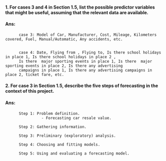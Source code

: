 #### 1. For cases 3 and 4 in Section 1.5, list the possible predictor variables that might be useful, assuming that the relevant data are available.

#### Ans: 
          case 3: Model of Car, Manufacturer, Cost, Mileage, Kilometers covered, Fuel, Manual/Automatic, Any accidents, etc.
          
        
          case 4: Date, Flying from , Flying to, Is there school holidays in place 1, Is there school holidays in place 2 , 
          Is there  major sporting events in place 1, Is there  major sporting events in place 2, Is there any advertising 
          campaigns in place 1, Is there any advertising campaigns in place 2, ticket fare, etc.

#### 2. For case 3 in Section 1.5, describe the five steps of forecasting in the context of this project.

#### Ans: 
          Step 1: Problem definition.
                    - Forecasting car resale value.

          Step 2: Gathering information.

          Step 3: Preliminary (exploratory) analysis.

          Step 4: Choosing and fitting models.

          Step 5: Using and evaluating a forecasting model.
